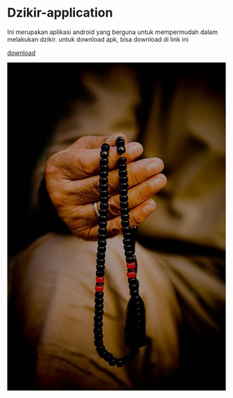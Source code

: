 Dzikir-application
==================
Ini merupakan aplikasi android yang berguna untuk mempermudah dalam melakukan dzikir.
untuk download apk, bisa download di link ini

<a class="minibutton primary" href="https://www.dropbox.com/s/s06iycsvv5g94i4/DzikirApplication.apk?dl=0">download</a>



![](https://github.com/eandriyas/Dzikir-application/blob/master/res/drawable-hdpi/img.jpg)